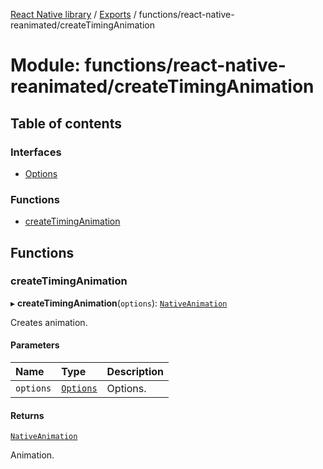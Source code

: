 [React Native library](../index.md) / [Exports](../modules.md) / functions/react-native-reanimated/createTimingAnimation

# Module: functions/react-native-reanimated/createTimingAnimation

## Table of contents

### Interfaces

- [Options](../interfaces/functions_react_native_reanimated_createTimingAnimation.Options.md)

### Functions

- [createTimingAnimation](functions_react_native_reanimated_createTimingAnimation.md#createtiminganimation)

## Functions

### createTimingAnimation

▸ **createTimingAnimation**(`options`): [`NativeAnimation`](../interfaces/functions_react_native_reanimated_react_native_reanimated_common_types.NativeAnimation.md)

Creates animation.

#### Parameters

| Name | Type | Description |
| :------ | :------ | :------ |
| `options` | [`Options`](../interfaces/functions_react_native_reanimated_createTimingAnimation.Options.md) | Options. |

#### Returns

[`NativeAnimation`](../interfaces/functions_react_native_reanimated_react_native_reanimated_common_types.NativeAnimation.md)

Animation.
